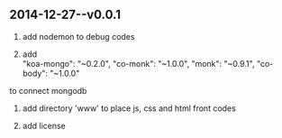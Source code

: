 2014-12-27--v0.0.1
-----------------------------------------------
1.  add nodemon to debug codes

1.  add     
	"koa-mongo": "~0.2.0",
    	"co-monk": "~1.0.0",
   	 "monk": "~0.9.1",
    	"co-body": "~1.0.0"

to connect mongodb

1.  add  directory 'www' to place js, css and html front codes

1.  add license

